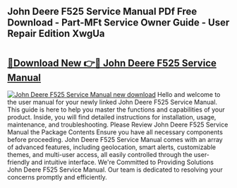 ## John Deere F525 Service Manual PDf Free Download - Part-MFt Service Owner Guide - User Repair Edition XwgUa

# <h2><a href="http://bc95363.oget.top/?id=John+Deere+F525+Service+Manual">🔗Download New 👉🔴 John Deere F525 Service Manual</a></h2>

[![John Deere F525 Service Manual new download](https://i.imgur.com/5g1atiW.png)](http://bc95363.oget.top/?id=John+Deere+F525+Service+Manual)
Hello and welcome to the user manual for your newly linked John Deere F525 Service Manual. This guide is here to help you master the functions and capabilities of your product. Inside, you will find detailed instructions for installation, usage, maintenance, and troubleshooting. Please Review John Deere F525 Service Manual the Package Contents Ensure you have all necessary components before proceeding. John Deere F525 Service Manual comes with an array of advanced features, including geolocation, smart alerts, customizable themes, and multi-user access, all easily controlled through the user-friendly and intuitive interface. We're Committed to Providing Solutions John Deere F525 Service Manual. Our team is dedicated to resolving your concerns promptly and efficiently.
